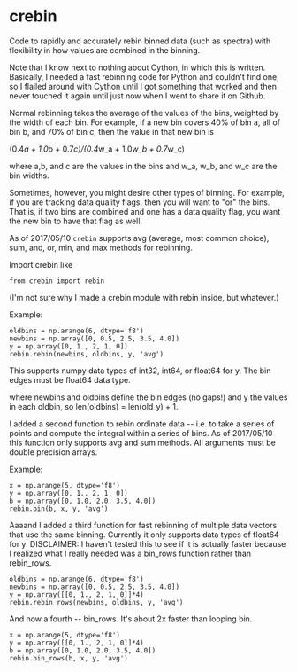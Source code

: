 crebin
======

Code to rapidly and accurately rebin binned data (such as spectra) with flexibility in how values are combined in the binning. 

Note that I know next to nothing about Cython, in which this is written. Basically, I needed a fast rebinning code for Python and couldn't find one, so I flailed around with Cython until I got something that worked and then never touched it again until just now when I went to share it on Github. 

Normal rebinning takes the average of the values of the bins, weighted by the width of each bin. For example, if a new bin covers 40% of bin a, all of bin b, and 70% of bin c, then the value in that new bin is

(0.4*a + 1.0*b + 0.7*c)/(0.4*w_a + 1.0*w_b + 0.7*w_c)

where a,b, and c are the values in the bins and w_a, w_b, and w_c are the bin widths.

Sometimes, however, you might desire other types of binning. For example, if you are tracking data quality flags, then you will want to "or" the bins. That is, if two bins are combined and one has a data quality flag, you want the new bin to have that flag as well.

As of 2017/05/10 `crebin` supports avg (average, most common choice), sum, and, or, min, and max methods for rebinning. 

Import crebin like

```
from crebin import rebin
```

(I'm not sure why I made a crebin module with rebin inside, but whatever.)

Example:

```
oldbins = np.arange(6, dtype='f8')
newbins = np.array([0, 0.5, 2.5, 3.5, 4.0])
y = np.array([0, 1., 2, 1, 0])
rebin.rebin(newbins, oldbins, y, 'avg')
```

This supports numpy data types of int32, int64, or float64 for y. The bin edges must be float64 data type.

where newbins and oldbins define the bin edges (no gaps!) and y the values in each oldbin, so len(oldbins) = len(old_y) + 1. 

I added a second function to rebin ordinate data -- i.e. to take a series of points and compute the integral within a series of bins. As of 2017/05/10 this function only supports avg and sum methods. All arguments must be double precision arrays.

Example:

```
x = np.arange(5, dtype='f8')
y = np.array([0, 1., 2, 1, 0])
b = np.array([0, 1.0, 2.0, 3.5, 4.0])
rebin.bin(b, x, y, 'avg')
```

Aaaand I added a third function for fast rebinning of multiple data vectors that use the same binning. Currently it only supports data types of float64 for y. DISCLAIMER: I haven't tested this to see if it is actually faster because I realized what I really needed was a bin_rows function rather than rebin_rows.

```
oldbins = np.arange(6, dtype='f8')
newbins = np.array([0, 0.5, 2.5, 3.5, 4.0])
y = np.array([[0, 1., 2, 1, 0]]*4)
rebin.rebin_rows(newbins, oldbins, y, 'avg')
```
And now a fourth -- bin_rows. It's about 2x faster than looping bin. 

```
x = np.arange(5, dtype='f8')
y = np.array([[0, 1., 2, 1, 0]]*4)
b = np.array([0, 1.0, 2.0, 3.5, 4.0])
rebin.bin_rows(b, x, y, 'avg')
```

